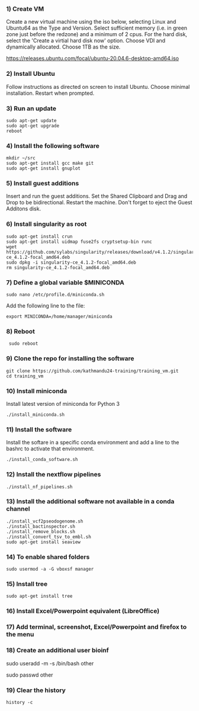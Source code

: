 ### 1) Create VM

<p>Create a new virtual machine using the iso below, selecting Linux and Ubuntu64 as the Type and Version. Select sufficient memory (i.e. in green zone just before the redzone) and a minimum of 2 cpus. For the hard disk, select the 'Create a virtial hard disk now' option. Choose VDI and dynamically allocated. Choose 1TB as the size.</p>

https://releases.ubuntu.com/focal/ubuntu-20.04.6-desktop-amd64.iso

### 2) Install Ubuntu

<p>Follow instructions as directed on screen to install Ubuntu. Choose minimal installation. Restart when prompted.</p>

### 3) Run an update

    sudo apt-get update
    sudo apt-get upgrade
    reboot

### 4) Install the following software

    mkdir ~/src
    sudo apt-get install gcc make git
    sudo apt-get install gnuplot

### 5) Install guest additions

<p>Insert and run the guest additions. Set the Shared Clipboard and Drag and Drop to be bidirectional. Restart the machine. Don't forget to eject the Guest Additons disk.</p>

### 6) Install singularity as root
    sudo apt-get install crun
    sudo apt-get install uidmap fuse2fs cryptsetup-bin runc
    wget https://github.com/sylabs/singularity/releases/download/v4.1.2/singularity-ce_4.1.2-focal_amd64.deb
    sudo dpkg -i singularity-ce_4.1.2-focal_amd64.deb
    rm singularity-ce_4.1.2-focal_amd64.deb
    
### 7) Define a global variable $MINICONDA

    sudo nano /etc/profile.d/miniconda.sh 

<p>Add the following line to the file:</p>

    export MINICONDA=/home/manager/miniconda
    
### 8) Reboot

     sudo reboot

### 9) Clone the repo for installing the software

    git clone https://github.com/kathmandu24-training/training_vm.git
    cd training_vm

### 10) Install miniconda

<p>Install latest version of miniconda for Python 3</p> 

    ./install_miniconda.sh
    
### 11) Install the software

<p>Install the softare in a specific conda environment and add a line to the bashrc to activate that environment.</p>

    ./install_conda_software.sh

### 12) Install the nextflow pipelines

    ./install_nf_pipelines.sh    
    
### 13) Install the additional software not available in a conda channel

    ./install_vcf2pseodogenome.sh
    ./install_bactinspector.sh
    ./install_remove_blocks.sh
    ./install_convert_tsv_to_embl.sh
    sudo apt-get install seaview
    
### 14) To enable shared folders
        
    sudo usermod -a -G vboxsf manager

### 15) Install tree

    sudo apt-get install tree

### 16) Install Excel/Powerpoint equivalent (LibreOffice)

### 17) Add terminal, screenshot, Excel/Powerpoint and firefox to the menu

### 18) Create an additional user bioinf

   sudo useradd -m -s /bin/bash other
   
   sudo passwd other

### 19) Clear the history

    history -c

